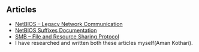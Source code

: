 ## Articles  
- [NetBIOS – Legacy Network Communication](./NetBIOS.md)
- [NetBIOS Suffixes Documentation ](./NetBIOS_suffixes.md)
- [SMB – File and Resource Sharing Protocol](./SMB.md)
- I have researched and written both these articles myself(Aman Kothari).
